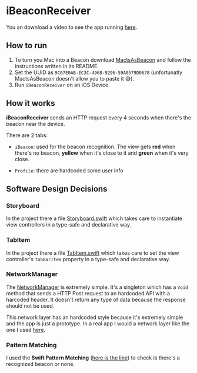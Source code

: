 # iBeaconReceiver

You an download a video to see the app running [here](https://drive.google.com/open?id=0B6-R8WvlBYtGVVN4TWxTei1HQ1U).

## How to run

1. To turn you Mac into a Beacon download [MactsAsBeacon](https://github.com/timd/MactsAsBeacon) and follow the instructions written in its README.
2. Set the UUID as `9C07E0AB-EC3C-4968-9296-59A0579D0678` (unfortunatly MactsAsBeacon doesn't allow you to paste it 😅).
3. Run `iBeaconReceiver` on an iOS Device.

## How it works

**iBeaconReceiver** sends an HTTP request every 4 seconds when there's the beacon near the device.

There are 2 tabs:

* `iBeacon`: used for the beacon recognition. The view gets **red** when there's no beacon, **yellow** when it's close to it and **green** when it's very close.

*  `Profile`: there are hardcoded some user info

## Software Design Decisions

### Storyboard

In the project there a file [Storyboard.swift](https://github.com/andreaantonioni/iBeaconReceiver/blob/master/iBeaconReceiver/Storyboard.swift)
which takes care to instantiate view controllers in a type-safe and declarative way.

### TabItem

In the project there a file [TabItem.swift](https://github.com/andreaantonioni/iBeaconReceiver/blob/master/iBeaconReceiver/TabItem.swift)
which takes care to set the view controller's `tabBarItem` property in a type-safe and declarative way.

### NetworkManager

The [NetworkManager](https://github.com/andreaantonioni/iBeaconReceiver/blob/master/iBeaconReceiver/NetworkManager.swift) is extremely simple.
It's a singleton which has a `Void` method that sends a HTTP Post request to an hardcoded API with a harcoded header.
It doesn't return any type of data because the response should not be used.


This network layer has an hardcoded style because it's extremely simple and the app is just a prototype.
In a real app I would a network layer like the one I used [here](https://github.com/andreaantonioni/Stargazers/tree/master/Stargazers/Network).

### Pattern Matching

I used the **Swift Pattern Matching** ([here is the line](https://github.com/andreaantonioni/iBeaconReceiver/blob/8800f3f16cdd66d58d94484678d4ec29ad3de765/iBeaconReceiver/BeaconViewController.swift#L110))
to check is there's a recognized beacon or none.


